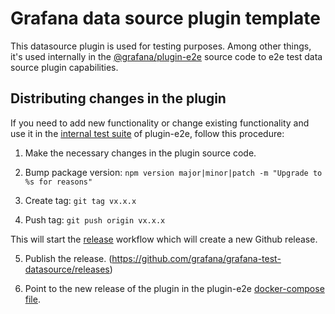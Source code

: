 # Grafana data source plugin template

This datasource plugin is used for testing purposes. Among other things, it's used internally in the [@grafana/plugin-e2e](https://github.com/grafana/plugin-tools/tree/main/packages/plugin-e2e) source code to e2e test data source plugin capabilities.

## Distributing changes in the plugin

If you need to add new functionality or change existing functionality and use it in the [internal test suite](https://github.com/grafana/plugin-tools/tree/main/packages/plugin-e2e/tests) of plugin-e2e, follow this procedure:

1. Make the necessary changes in the plugin source code.

2. Bump package version: `npm version major|minor|patch -m "Upgrade to %s for reasons"`

3. Create tag: `git tag vx.x.x`

4. Push tag: `git push origin vx.x.x`

This will start the [release](./.github/workflows/release.yml) workflow which will create a new Github release.

5. Publish the release. (https://github.com/grafana/grafana-test-datasource/releases)

6. Point to the new release of the plugin in the plugin-e2e [docker-compose file](https://github.com/grafana/plugin-tools/blob/2086d38bb26fa0b8b300073a6e355437ee1b6399/packages/plugin-e2e/docker-compose.yaml#L5).
